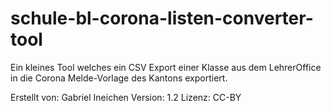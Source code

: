 # schule-bl-corona-listen-converter-tool
Ein kleines Tool welches ein CSV Export einer Klasse aus dem LehrerOffice in die Corona Melde-Vorlage des Kantons exportiert.

Erstellt von: Gabriel Ineichen
Version: 1.2 
Lizenz: CC-BY

